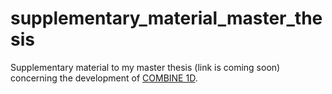 # supplementary_material_master_thesis
Supplementary material to my master thesis (link is coming soon) concerning the development of [COMBINE 1D](https://github.com/OGGM/COMBINE).
